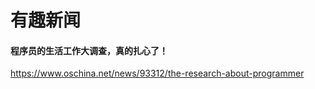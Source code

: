 有趣新闻
========

#### 程序员的生活工作大调查，真的扎心了！

https://www.oschina.net/news/93312/the-research-about-programmer

